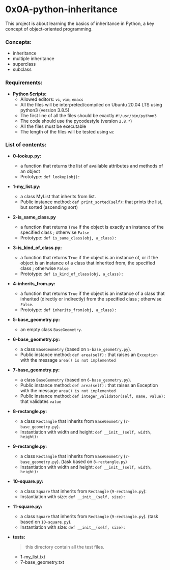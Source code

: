 # 0x0A-python-inheritance

This project is about learning the basics of inheritance in Python, a key concept of object-oriented programming.

### Concepts:
- inheritance
- multiple inheritance
- superclass
- subclass

### Requirements:
- **Python Scripts:**
  - Allowed editors: `vi`, `vim`, `emacs`
  - All the files will be interpreted/compiled on Ubuntu 20.04 LTS using python3 (version 3.8.5)
  - The first line of all the files should be exactly `#!/usr/bin/python3`
  - The code should use the pycodestyle (version `2.8.*`)
  - All the files must be executable
  - The length of the files will be tested using `wc`

### List of contents:
- **0-lookup.py:**
	- a function that returns the list of available attributes and methods of an object
	- Prototype: `def lookup(obj):`
- **1-my_list.py:**
 	- a class MyList that inherits from list.
	- Public instance method: `def print_sorted(self)`: that prints the list, but sorted (ascending sort)
- **2-is_same_class.py**
	- a function that returns `True` if the object is exactly an instance of the specified class ; otherwise `False`
	- Prototype: `def is_same_class(obj, a_class):`
- **3-is_kind_of_class.py:**
	- a function that returns `True` if the object is an instance of, or if the object is an instance of a class that inherited from, the specified class ; otherwise `False`
	- Prototype: `def is_kind_of_class(obj, a_class):`
- **4-inherits_from.py:**
	- a function that returns `True` if the object is an instance of a class that inherited (directly or indirectly) from the specified class ; otherwise `False`.
	- Prototype: `def inherits_from(obj, a_class):`
- **5-base_geometry.py:**
	- an empty class `BaseGeometry`.
- **6-base_geometry.py:**
	- a class `BaseGeometry` (based on `5-base_geometry.py`).
	- Public instance method: `def area(self):` that raises an `Exception` with the message `area() is not implemented`
- **7-base_geometry.py:**
	- a class `BaseGeometry` (based on `6-base_geometry.py`).
	- Public instance method: `def area(self):` that raises an Exception with the message `area() is not implemented`
	- Public instance method: `def integer_validator(self, name, value):` that validates `value`
- **8-rectangle.py:**
	- a class `Rectangle` that inherits from `BaseGeometry` (`7-base_geometry.py`).
	- Instantiation with width and height: `def __init__(self, width, height):`
- **9-rectangle.py:**
	- a class `Rectangle` that inherits from `BaseGeometry` (`7-base_geometry.py`). (task based on `8-rectangle.py`)
	- Instantiation with width and height: `def __init__(self, width, height):`
- **10-square.py:**
	- a class `Square` that inherits from `Rectangle` (`9-rectangle.py`):
	- Instantiation with size: `def __init__(self, size):`
- **11-square.py:**
	- a class `Square` that inherits from `Rectangle` (`9-rectangle.py`). (task based on `10-square.py`).
	- Instantiation with size: `def __init__(self, size):`


- **tests:**
    > this directory contain all the test files.
    - 1-my_list.txt
    - 7-base_geometry.txt
